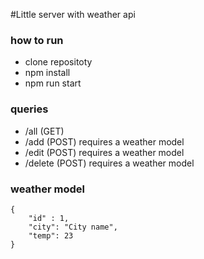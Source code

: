 #Little server with weather api

### how to run

* clone repositoty
* npm install
* npm run start

### queries

* /all (GET)
* /add (POST) requires a weather model 
* /edit (POST) requires a weather model
* /delete (POST) requires a weather model

### weather model

```
{
    "id" : 1,
    "city": "City name",
    "temp": 23
}
```
